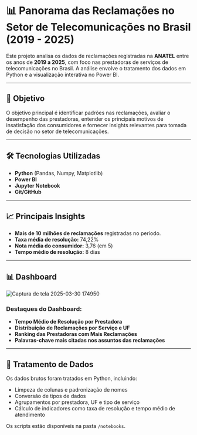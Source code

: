 # 📊 Panorama das Reclamações no Setor de Telecomunicações no Brasil (2019 - 2025)

Este projeto analisa os dados de reclamações registradas na **ANATEL** entre os anos de **2019 a 2025**, com foco nas prestadoras de serviços de telecomunicações no Brasil. A análise envolve o tratamento dos dados em Python e a visualização interativa no Power BI.

---

## 🚀 Objetivo

O objetivo principal é identificar padrões nas reclamações, avaliar o desempenho das prestadoras, entender os principais motivos de insatisfação dos consumidores e fornecer insights relevantes para tomada de decisão no setor de telecomunicações.

---

## 🛠️ Tecnologias Utilizadas

- **Python** (Pandas, Numpy, Matplotlib)
- **Power BI**
- **Jupyter Notebook**
- **Git/GitHub**

---

## 📈 Principais Insights

- **Mais de 10 milhões de reclamações** registradas no período.
- **Taxa média de resolução:** 74,22%
- **Nota média do consumidor:** 3,76 (em 5)
- **Tempo médio de resolução:** 8 dias

---

## 📊 Dashboard

![Captura de tela 2025-03-30 174950](https://github.com/user-attachments/assets/1ebd357c-10dc-40c1-a251-568f50966eb1)



### Destaques do Dashboard:

- **Tempo Médio de Resolução por Prestadora**
- **Distribuição de Reclamações por Serviço e UF**
- **Ranking das Prestadoras com Mais Reclamações**
- **Palavras-chave mais citadas nos assuntos das reclamações**

---

## 🧪 Tratamento de Dados

Os dados brutos foram tratados em Python, incluindo:
- Limpeza de colunas e padronização de nomes
- Conversão de tipos de dados
- Agrupamentos por prestadora, UF e tipo de serviço
- Cálculo de indicadores como taxa de resolução e tempo médio de atendimento

Os scripts estão disponíveis na pasta `/notebooks`.
